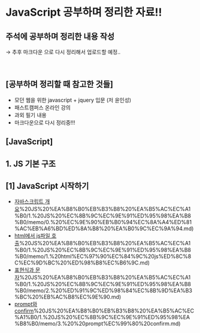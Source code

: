 # JavaScript 공부하며 정리한 자료!!


## 주석에 공부하며 정리한 내용 작성
→ 추후 마크다운 으로 다시 정리해서 업로드할 예정..

<br/>

## [공부하며 정리할 때 참고한 것들]

- 모던 웹을 위한 javascript + jquery 입문 (저 윤인성)
- 패스트캠퍼스 온라인 강의
- 과외 필기 내용
- 마크다운으로 다시 정리중!!!




## [JavaScript]

## 1. JS 기본 구조 

## [1] JavaScript 시작하기

- [자바스크립트 개요](https://github.com/Dhyunlee/JS-study/blob/main/Study_JS!/1)%20JS%20%EA%B8%B0%EB%B3%B8%20%EA%B5%AC%EC%A1%B0/1.%20JS%20%EC%8B%9C%EC%9E%91%ED%95%98%EA%B8%B0/memo/0.%20%EC%9E%90%EB%B0%94%EC%8A%A4%ED%81%AC%EB%A6%BD%ED%8A%B8%20%EA%B0%9C%EC%9A%94.md)
- [html에서 js파일 호출](https://github.com/Dhyunlee/JS-study/blob/main/Study_JS!/1)%20JS%20%EA%B8%B0%EB%B3%B8%20%EA%B5%AC%EC%A1%B0/1.%20JS%20%EC%8B%9C%EC%9E%91%ED%95%98%EA%B8%B0/memo/1.%20html%EC%97%90%EC%84%9C%20js%ED%8C%8C%EC%9D%BC%20%ED%98%B8%EC%B6%9C.md)
- [표현식과 문자](https://github.com/Dhyunlee/JS-study/blob/main/Study_JS!/1)%20JS%20%EA%B8%B0%EB%B3%B8%20%EA%B5%AC%EC%A1%B0/1.%20JS%20%EC%8B%9C%EC%9E%91%ED%95%98%EA%B8%B0/memo/2.%20%ED%91%9C%ED%98%84%EC%8B%9D%EA%B3%BC%20%EB%AC%B8%EC%9E%90.md)
- [prompt와 confirm](https://github.com/Dhyunlee/JS-study/blob/main/Study_JS!/1)%20JS%20%EA%B8%B0%EB%B3%B8%20%EA%B5%AC%EC%A1%B0/1.%20JS%20%EC%8B%9C%EC%9E%91%ED%95%98%EA%B8%B0/memo/3.%20%20prompt%EC%99%80%20confirm.md)

